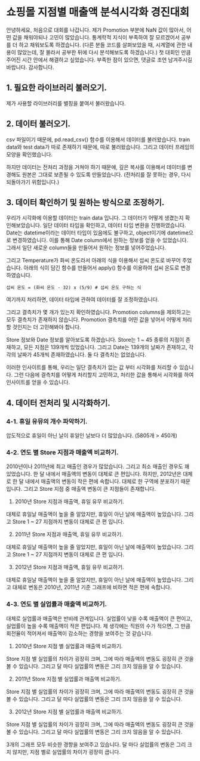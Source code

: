 # 쇼핑몰 지점별 매출액 분석시각화 경진대회

안녕하세요, 처음으로 대회를 나갑니다. 제가 Promotion 부분에 NaN 값이 많아서, 어떤 값을 채워야되나 고민이 많았습니다. 통계학적 지식이 부족하여 잘 모르겠어서 공부를 더 하고 채워보도록 하겠습니다. (다른 분들 코드를 살펴보았을 때, 시계열에 관한 내용이 많았는데, 잘 몰라서 공부한 뒤에 다시 분석해보도록 하겠습니다.) 첫 대회인 만큼 주어진 시간 안에서 해결하고 싶었습니다. 부족한 점이 있으면, 댓글로 조언 남겨주시길 바랍니다. 감사합니다.

## 1. 필요한 라이브러리 불러오기.

제가 사용할 라이브러리를 별칭을 붙여서 불러왔습니다.

## 2. 데이터 불러오기.

csv 파일이기 때문에, pd.read_csv() 함수를 이용해서 데이터를 불러왔습니다. train data와 test data가 따로 존재하기 때문에, 따로 불러왔습니다. 그리고 데이터 프레임의 모양을 확인했습니다.

하지만 데이터는 전처리 과정을 거쳐야 하기 때문에, 깊은 복사를 이용해서 데이터를 변경해도 원본은 그대로 보존될 수 있도록 만들었습니다. (전처리를 잘 못하는 경우, 다시 되돌아가기 위함입니다.)

## 3. 데이터 확인하기 및 원하는 방식으로 조정하기.

우리가 시각화에 이용할 데이터는 train data 입니다. 그 데이터가 어떻게 생겼는지 확인해보았습니다. 일단 데이터 타입을 확인하고, 데이터 타입 변환을 진행하였습니다. Date는 datetime이라는 데이터 타입이 있음에도 불구하고, object이기에 datetime으로 변경하였습니다. 이를 통해 Date column에서 원하는 정보를 얻을 수 있었습니다. 그래서 일단 새로운 column들을 만들어서 원하는 정보를 넣어주었습니다.

그리고 Temperature가 화씨 온도라서 아래의 식을 이용해서 섭씨 온도로 바꾸어 주었습니다. 아래의 식이 담긴 함수를 만들어서 apply() 함수를 이용하여 섭씨 온도로 변경하였습니다.

```
섭씨 온도 = (화씨 온도 - 32) x (5/9) # 섭씨 온도 구하는 식
```

여기까지 처리하면, 데이터 타입에 관하여 데이터를 잘 조정하였습니다.

그리고 결측치가 몇 개가 있는지 확인하였습니다. Promotion columns을 제외하고는 모두 결측치가 존재하지 않습니다. Promotion 결측치를 어떤 값을 넣어서 어떻게 처리할 것인지는 더 고민해봐야 합니다.

Store 정보와 Date 정보를 알아보도록 하겠습니다.
Store는 1 ~ 45 종류의 지점이 존재하고, 모든 지점은 139개씩 있었습니다. 그리고 Date는 139개의 날짜가 존재하고, 각각의 날짜가 45개씩 존재하였습니다. 둘 다 결측치는 없었습니다.

이러한 인사이트를 통해, 우리는 일단 결측치가 없는 값 부터 시각화를 처리할 수 있습니다. 그런 다음에 결측치를 어떻게 처리할지 고민하고, 처리한 값을 통해서 시각화를 하여 인사이트를 얻을 수 있습니다.

## 4. 데이터 전처리 및 시각화하기.

### 4-1. 휴일 유뮤의 개수 파악하기.

압도적으로 휴일이 아닌 날이 휴일인 날보다 더 많았습니다. (5805개 > 450개)

### 4-2. 연도 별 Store 지점과 매출액 비교하기.

2010년이나 2011년에 최고 매출인 경우가 많았습니다. 그리고 최소 매출인 경우도 꽤 있었습니다. 한 달 내에서 매출액의 변동이 대체로 큰 편입니다. 하지만, 2012년은 대체로 한 달 내에서 매출액의 변동이 작은 편에 속합니다. 대체로 한 구역에 분포하기 때문입니다. 그리고 Store 지점 중 매출액 변동이 큰 지점들이 존재합니다.

1. 2010년 Store 지점과 매출액, 휴일 유무 비교하기.

대체로 휴일날 매출액이 높을 줄 알았지만, 휴일이 아닌 날에 매출액이 높았습니다. 그리고 Store 1 ~ 27 지점까지 변동이 대체로 큰 편 입니다.

2. 2011년 Store 지점과 매출액, 휴일 유무 비교하기.

대체로 휴일날 매출액이 높을 줄 알았지만, 휴일이 아닌 날에 매출액이 높았습니다. 그리고 Store 1 ~ 27 지점까지 변동이 대체로 큰 편 입니다.

3. 2012년 Store 지점과 매출액, 휴일 유무 비교하기.

대체로 휴일날 매출액이 높을 줄 알았지만, 휴일이 아닌 날에 매출액이 높았습니다. 그리고 대체로 변동은 2010년, 2011년 기준 그래프에 비하면 적은 편에 속합니다.

### 4-3. 연도 별 실업률과 매출액 비교하기.

대체로 실업률과 매출액은 반비례 관계입니다. 실업률이 낮을 수록 매출액이 큰 편이고, 실업률이 높을 수록 매출액이 적은 편입니다. 제 생각에는 직원의 수가 적으면, 그 만큼 회전율이 적어져서 매출액이 감소하는 경향을 보여주는 것 같습니다.

1. 2010년 Store 지점 별 실업률과 매출액 비교하기.

Store 지점 별 실업률의 차이가 굉장히 크며, 그에 따라 매출액의 변동도 굉장히 큰 것을 볼 수 있습니다. 그리고 달 마다 실업률의 변동은 그리 크지 않음을 알 수 있습니다.

2. 2011년 Store 지점 별 실업률과 매출액 비교하기.

Store 지점 별 실업률의 차이가 굉장히 크며, 그에 따라 매출액의 변동도 굉장히 큰 것을 볼 수 있습니다. 그리고 달 마다 실업률의 변동은 그리 크지 않음을 알 수 있습니다.

3. 2012년 Store 지점 별 실업률과 매출액 비교하기.

Store 지점 별 실업률의 차이가 굉장히 크며, 그에 따라 매출액의 변동도 굉장히 큰 것을 볼 수 있습니다. 그리고 달 마다 실업률의 변동은 그리 크지 않음을 알 수 있습니다.

3개의 그래프 모두 비슷한 경향을 보여주고 있습니다. 달 마다 실업률의 변동은 그리 크지 않지만, 지점 별로 실업률의 차이가 굉장히 큽니다.
